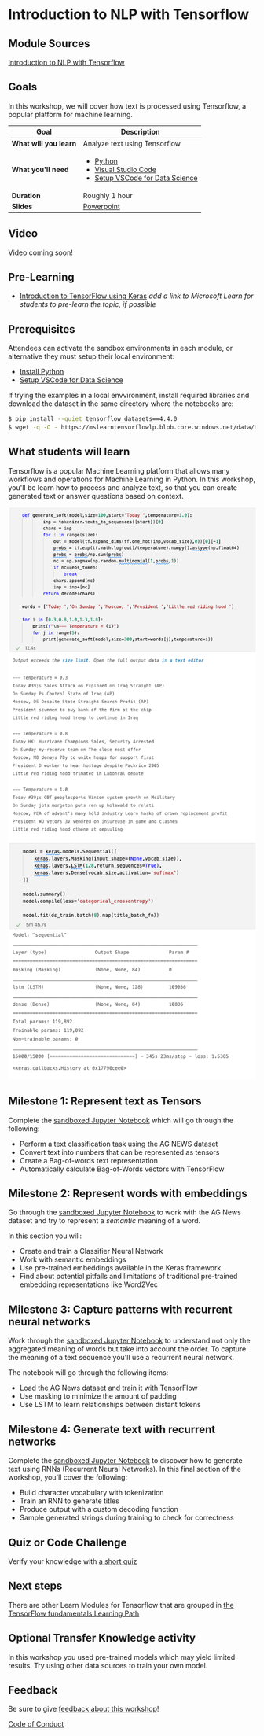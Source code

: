 # Introduction to NLP with Tensorflow

## Module Sources

[Introduction to NLP with Tensorflow](https://docs.microsoft.com/learn/modules/intro-natural-language-processing-tensorflow/?WT.mc_id=academic-56322-alfredodeza)

## Goals

In this workshop, we will cover how text is processed using Tensorflow, a popular platform for machine learning. 

| **Goal**              | Description                                    |
| ----------------------------- | --------------------------------------------------------------------- |
| **What will you learn**       | Analyze text using Tensorflow                                        |
| **What you'll need**                              | <ul><li>[Python](https://docs.microsoft.com/learn/modules/python-install-vscode/?WT.mc_id=academic-56322-alfredodeza)</li> <li>[Visual Studio Code](https://code.visualstudio.com?WT.mc_id=academic-56322-alfredodeza)</li><li>[Setup VSCode for Data Science](https://youtu.be/yyQM70vi7V8)</li></ul>                                          |
| **Duration**                                      | Roughly 1 hour |
| **Slides**                                        | [Powerpoint](slides.pptx)                                                                                      |
                         
## Video

Video coming soon!

## Pre-Learning

- [Introduction to TensorFlow using Keras](https://docs.microsoft.com/learn/modules/intro-machine-learning-keras/?WT.mc_id=academic-56322-alfredodeza)
*add a link to Microsoft Learn for students to pre-learn the topic, if possible*

## Prerequisites

Attendees can activate the sandbox environments in each module, or alternative they must setup their local environment:

- [Install Python](https://docs.microsoft.com/learn/modules/python-install-vscode/?WT.mc_id=academic-56322-alfredodeza)
- [Setup VSCode for Data Science](https://youtu.be/yyQM70vi7V8)

If trying the examples in a local envvironment, install required libraries and download the dataset in the same directory where the notebooks are:

```bash
$ pip install --quiet tensorflow_datasets==4.4.0
$ wget -q -O - https://mslearntensorflowlp.blob.core.windows.net/data/tfds-ag-news.tgz | tar xz
```

## What students will learn

Tensorflow is a popular Machine Learning platform that allows many workflows and operations for Machine Learning in Python. In this workshop, you'll be learn how to process and analyze text, so that you can create generated text or answer questions based on context.

![Image of generated text](images/generate.png)
![Image of sequential training](images/sequential.png)

## Milestone 1: Represent text as Tensors

Complete the [sandboxed Jupyter Notebook](https://docs.microsoft.com/learn/modules/intro-natural-language-processing-tensorflow/2-represent-text-as-tensors?WT.mc_id=academic-56322-alfredodeza) which will go through the following:

- Perform a text classification task using the AG NEWS dataset
- Convert text into numbers that can be represented as tensors
- Create a Bag-of-words text representation
- Automatically calculate Bag-of-Words vectors with TensorFlow


## Milestone 2: Represent words with embeddings

Go through the [sandboxed Jupyter Notebook](https://docs.microsoft.com/learn/modules/intro-natural-language-processing-tensorflow/3-embeddings?WT.mc_id=academic-56322-alfredodeza) to work with the AG News dataset and try to represent a _semantic_ meaning of a word.

In this section you will:

- Create and train a Classifier Neural Network
- Work with semantic embeddings
- Use pre-trained embeddings available in the Keras framework
- Find about potential pitfalls and limitations of traditional pre-trained embedding representations like Word2Vec

## Milestone 3: Capture patterns with recurrent neural networks

Work through the [sandboxed Jupyter Notebook](https://docs.microsoft.com/learn/modules/intro-natural-language-processing-tensorflow/4-recurrent-networks?WT.mc_id=academic-56322-alfredodeza) to understand not only the aggregated meaning of words but take into account the order. To capture the meaning of a text sequence you'll use a recurrent neural network.

The notebook will go through the following items:

- Load the AG News dataset and train it with TensorFlow 
- Use masking to minimize the amount of padding 
- Use LSTM to learn relationships between distant tokens


## Milestone 4: Generate text with recurrent networks

Complete the [sandboxed Jupyter Notebook](https://docs.microsoft.com/learn/modules/intro-natural-language-processing-tensorflow/5-generative-networks?WT.mc_id=academic-56322-alfredodeza) to discover how to generate text using RNNs (Recurrent Neural Networks). In this final section of the workshop, you'll cover the following:

- Build character vocabulary with tokenization
- Train an RNN to generate titles
- Produce output with a custom decoding function
- Sample generated strings during training to check for correctness


## Quiz or Code Challenge

Verify your knowledge with [a short quiz](https://docs.microsoft.com/learn/modules/intro-natural-language-processing-tensorflow/6-knowledge-check?WT.mc_id=academic-56322-alfredodeza)

## Next steps


There are other Learn Modules for Tensorflow that are grouped in [the TensorFlow fundamentals Learning Path](https://docs.microsoft.com/learn/paths/tensorflow-fundamentals/?WT.mc_id=academic-56322-alfredodeza)

## Optional Transfer Knowledge activity

In this workshop you used pre-trained models which may yield limited results. Try using other data sources to train your own model.

## Feedback

Be sure to give [feedback about this workshop](https://forms.office.com/r/MdhJWMZthR)!

[Code of Conduct](CODE_OF_CONDUCT.md)

